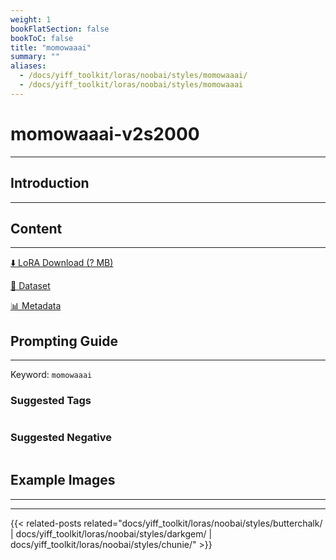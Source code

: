 ```yaml
---
weight: 1
bookFlatSection: false
bookToC: false
title: "momowaaai"
summary: ""
aliases:
  - /docs/yiff_toolkit/loras/noobai/styles/momowaaai/
  - /docs/yiff_toolkit/loras/noobai/styles/momowaaai
---
```


<!--markdownlint-disable MD025 MD033 -->

# momowaaai-v2s2000

---

## Introduction

---

## Content

---

[⬇️ LoRA Download (? MB)]()

[📐 Dataset]()

[📊 Metadata]()

## Prompting Guide

---

Keyword: `momowaaai`

### Suggested Tags

```md
```

### Suggested Negative

```md
```

## Example Images

---

<div class="image-grid">
  <div class="image-grid-container">
    <a href="">
    </a>
    <a href="">
    </a>
  </div>
</div>

---

<!--
HUGO_SEARCH_EXCLUDE_START
-->
{{< related-posts related="docs/yiff_toolkit/loras/noobai/styles/butterchalk/ | docs/yiff_toolkit/loras/noobai/styles/darkgem/ | docs/yiff_toolkit/loras/noobai/styles/chunie/" >}}
<!--
HUGO_SEARCH_EXCLUDE_END
-->

